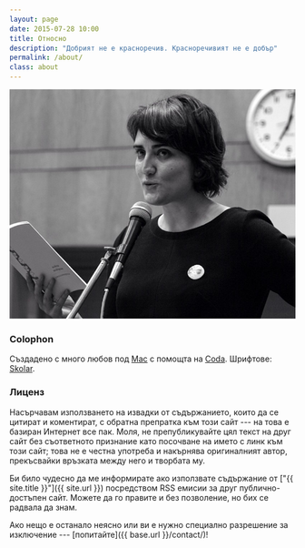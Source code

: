 ```yaml
---
layout: page
date: 2015-07-28 10:00
title: Относно
description: "Добрият не е красноречив. Красноречивият не е добър"
permalink: /about/
class: about
---
```

<img src="/assets/img/beni.jpg" alt="" />

### Colophon

Създадено с много любов под [Mac](http://www.apple.com/mac/) с помощта на [Coda](https://panic.com/coda/). Шрифтове: [Skolar](https://www.rosettatype.com/Skolar).

### Лиценз

Насърчавам използването на извадки от съдържанието, които да се цитират и коментират, с обратна препратка към този сайт --- на това е базиран Интернет все пак. Моля, не препубликувайте цял текст на друг сайт без съответното признание като посочване на името с линк към този сайт; това не е честна употреба и накърнява оригиналният автор, прекъсвайки връзката между него и творбата му. 

Би било чудесно да ме информирате ако използвате съдържание от ["{{ site.title }}"]({{ site.url }}) посредством RSS емисии за друг публично-достъпен сайт. Можете да го правите и без позволение, но бих се радвала да знам.

Ако нещо е останало неясно или ви е нужно специално разрешение за изключение --- [попитайте]({{ base.url }}/contact/)!